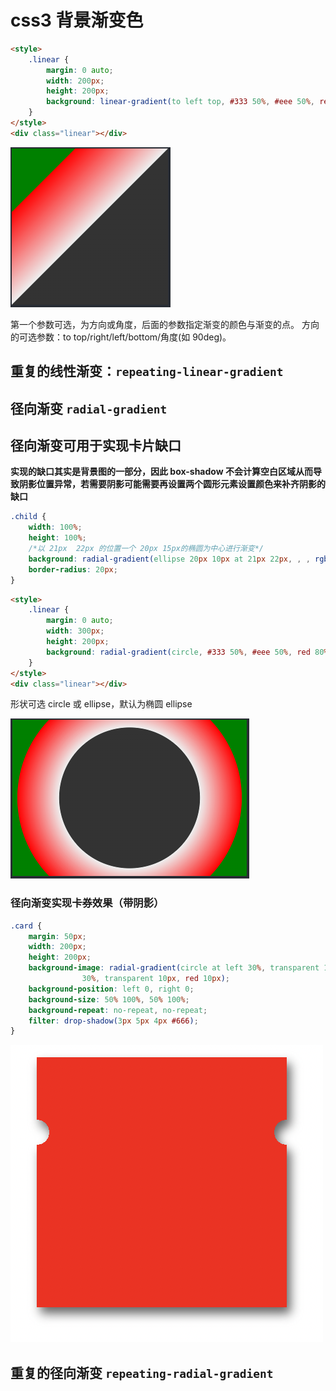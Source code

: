 # css3 背景渐变色

```html
<style>
	.linear {
		margin: 0 auto;
		width: 200px;
		height: 200px;
		background: linear-gradient(to left top, #333 50%, #eee 50%, red 80%, red 80%, green 80%);
	}
</style>
<div class="linear"></div>
```

![线性渐变](images/线性渐变.png)

第一个参数可选，为方向或角度，后面的参数指定渐变的颜色与渐变的点。
方向的可选参数：to top/right/left/bottom/角度(如 90deg)。

## 重复的线性渐变：`repeating-linear-gradient`

## 径向渐变 `radial-gradient`

## 径向渐变可用于实现卡片缺口

**实现的缺口其实是背景图的一部分，因此 box-shadow 不会计算空白区域从而导致阴影位置异常，若需要阴影可能需要再设置两个圆形元素设置颜色来补齐阴影的缺口**

```css
.child {
	width: 100%;
	height: 100%;
	/*以 21px  22px 的位置一个 20px 15px的椭圆为中心进行渐变*/
	background: radial-gradient(ellipse 20px 10px at 21px 22px, , , rgba(0, 0, 0, 0) 30px, #fff 30px);
	border-radius: 20px;
}
```

```html
<style>
	.linear {
		margin: 0 auto;
		width: 300px;
		height: 200px;
		background: radial-gradient(circle, #333 50%, #eee 50%, red 80%, red 80%, green 80%);
	}
</style>
<div class="linear"></div>
```

形状可选 circle 或 ellipse，默认为椭圆 ellipse

![径向渐变](images/径向渐变.png)

### 径向渐变实现卡券效果（带阴影）

```css
.card {
	margin: 50px;
	width: 200px;
	height: 200px;
	background-image: radial-gradient(circle at left 30%, transparent 10px, red 10px), radial-gradient(circle at right
				30%, transparent 10px, red 10px);
	background-position: left 0, right 0;
	background-size: 50% 100%, 50% 100%;
	background-repeat: no-repeat, no-repeat;
	filter: drop-shadow(3px 5px 4px #666);
}
```

![卡券缺口特效](images/卡券缺口特效.png)

## 重复的径向渐变 `repeating-radial-gradient`
